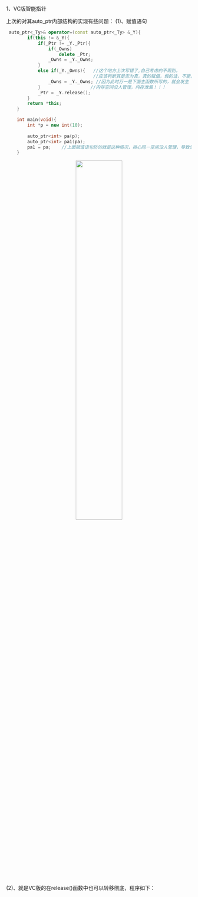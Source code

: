 1、VC版智能指针

上次的对其auto_ptr内部结构的实现有些问题：
(1)、赋值语句

```cpp
 auto_ptr<_Ty>& operator=(const auto_ptr<_Ty> &_Y){
        if(this != &_Y){
            if(_Ptr != _Y._Ptr){
                if(_Owns)
                    delete _Ptr;
                _Owns = _Y._Owns;
            }
            else if(_Y._Owns){   //这个地方上次写错了,自己考虑的不周到，
                                 //应该判断其是否为真，真的赋值，假的话，不能，
                _Owns = _Y._Owns; //因为此时万一是下面主函数所写的，就会发生
            }                   //内存空间没人管理，内存泄漏！！！
            _Ptr = _Y.release();
        }
        return *this;
    }

    int main(void){
        int *p = new int(10);
        
        auto_ptr<int> pa(p);
        auto_ptr<int> pa1(pa);
        pa1 = pa;    //上面赋值语句防的就是这种情况，担心同一空间没人管理，导致没法释放！！！
    }
```

<div align=center><img src='https://mmbiz.qpic.cn/mmbiz_png/cu0TUlMDjbuYDzIIAcqN4oK0b0rH5qKKRibW8BC3rrhyoHsYiaiaZDfQiaQkuiabuHd7h8WLJkC3T9ou0fBC4VBPcDg/640?wx_fmt=png&tp=webp&wxfrom=5&wx_lazy=1&wx_co=1' width="50%" height="50%"></div>

(2)、就是VC版的在release()函数中也可以转移彻底，程序如下：


